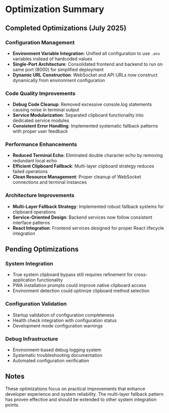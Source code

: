 # Optimization Summary

## Completed Optimizations (July 2025)

### Configuration Management
- **Environment Variable Integration**: Unified all configuration to use `.env` variables instead of hardcoded values
- **Single-Port Architecture**: Consolidated frontend and backend to run on same port (8000) for simplified deployment
- **Dynamic URL Construction**: WebSocket and API URLs now construct dynamically from environment configuration

### Code Quality Improvements  
- **Debug Code Cleanup**: Removed excessive console.log statements causing noise in terminal output
- **Service Modularization**: Separated clipboard functionality into dedicated service modules
- **Consistent Error Handling**: Implemented systematic fallback patterns with proper user feedback

### Performance Enhancements
- **Reduced Terminal Echo**: Eliminated double character echo by removing redundant local echo
- **Efficient Clipboard Fallback**: Multi-layer clipboard strategy reduces failed operations
- **Clean Resource Management**: Proper cleanup of WebSocket connections and terminal instances

### Architecture Improvements
- **Multi-Layer Fallback Strategy**: Implemented robust fallback systems for clipboard operations
- **Service-Oriented Design**: Backend services now follow consistent interface patterns
- **React Integration**: Frontend services designed for proper React lifecycle integration

## Pending Optimizations

### System Integration
- True system clipboard bypass still requires refinement for cross-application functionality
- PWA installation prompts could improve native clipboard access
- Environment detection could optimize clipboard method selection

### Configuration Validation
- Startup validation of configuration completeness
- Health check integration with configuration status
- Development mode configuration warnings

### Debug Infrastructure  
- Environment-based debug logging system
- Systematic troubleshooting documentation
- Automated configuration verification

## Notes

These optimizations focus on practical improvements that enhance developer experience and system reliability. The multi-layer fallback pattern has proven effective and should be extended to other system integration points.
